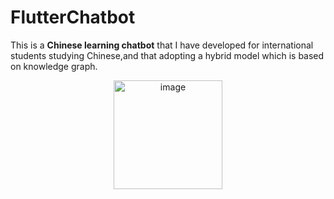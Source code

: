 # FlutterChatbot
This is a **Chinese learning chatbot** that I have developed for international students studying Chinese,and that adopting a hybrid model which is based on knowledge graph.



<p align="center">
<img align="center" width="174" alt="image" src="https://user-images.githubusercontent.com/63805954/120632857-04d5e100-c49c-11eb-9fa9-57db513eec68.png">
  </p>
  


